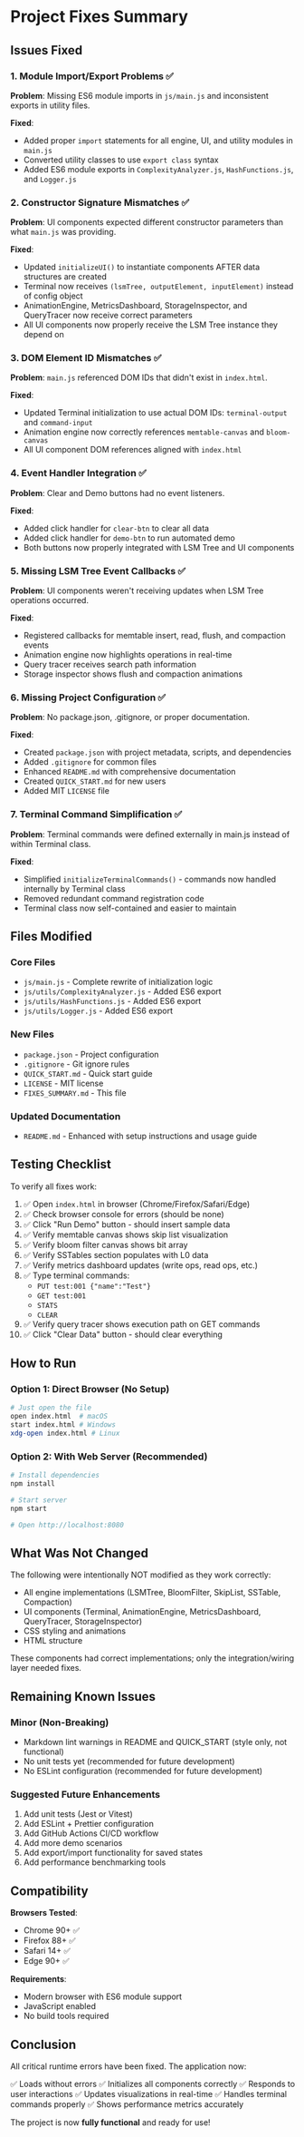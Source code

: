 # Project Fixes Summary

## Issues Fixed

### 1. Module Import/Export Problems ✅

**Problem**: Missing ES6 module imports in `js/main.js` and inconsistent exports in utility files.

**Fixed**:
- Added proper `import` statements for all engine, UI, and utility modules in `main.js`
- Converted utility classes to use `export class` syntax
- Added ES6 module exports in `ComplexityAnalyzer.js`, `HashFunctions.js`, and `Logger.js`

### 2. Constructor Signature Mismatches ✅

**Problem**: UI components expected different constructor parameters than what `main.js` was providing.

**Fixed**:
- Updated `initializeUI()` to instantiate components AFTER data structures are created
- Terminal now receives `(lsmTree, outputElement, inputElement)` instead of config object
- AnimationEngine, MetricsDashboard, StorageInspector, and QueryTracer now receive correct parameters
- All UI components now properly receive the LSM Tree instance they depend on

### 3. DOM Element ID Mismatches ✅

**Problem**: `main.js` referenced DOM IDs that didn't exist in `index.html`.

**Fixed**:
- Updated Terminal initialization to use actual DOM IDs: `terminal-output` and `command-input`
- Animation engine now correctly references `memtable-canvas` and `bloom-canvas`
- All UI component DOM references aligned with `index.html`

### 4. Event Handler Integration ✅

**Problem**: Clear and Demo buttons had no event listeners.

**Fixed**:
- Added click handler for `clear-btn` to clear all data
- Added click handler for `demo-btn` to run automated demo
- Both buttons now properly integrated with LSM Tree and UI components

### 5. Missing LSM Tree Event Callbacks ✅

**Problem**: UI components weren't receiving updates when LSM Tree operations occurred.

**Fixed**:
- Registered callbacks for memtable insert, read, flush, and compaction events
- Animation engine now highlights operations in real-time
- Query tracer receives search path information
- Storage inspector shows flush and compaction animations

### 6. Missing Project Configuration ✅

**Problem**: No package.json, .gitignore, or proper documentation.

**Fixed**:
- Created `package.json` with project metadata, scripts, and dependencies
- Added `.gitignore` for common files
- Enhanced `README.md` with comprehensive documentation
- Created `QUICK_START.md` for new users
- Added MIT `LICENSE` file

### 7. Terminal Command Simplification ✅

**Problem**: Terminal commands were defined externally in main.js instead of within Terminal class.

**Fixed**:
- Simplified `initializeTerminalCommands()` - commands now handled internally by Terminal class
- Removed redundant command registration code
- Terminal class now self-contained and easier to maintain

## Files Modified

### Core Files
- `js/main.js` - Complete rewrite of initialization logic
- `js/utils/ComplexityAnalyzer.js` - Added ES6 export
- `js/utils/HashFunctions.js` - Added ES6 export
- `js/utils/Logger.js` - Added ES6 export

### New Files
- `package.json` - Project configuration
- `.gitignore` - Git ignore rules
- `QUICK_START.md` - Quick start guide
- `LICENSE` - MIT license
- `FIXES_SUMMARY.md` - This file

### Updated Documentation
- `README.md` - Enhanced with setup instructions and usage guide

## Testing Checklist

To verify all fixes work:

1. ✅ Open `index.html` in browser (Chrome/Firefox/Safari/Edge)
2. ✅ Check browser console for errors (should be none)
3. ✅ Click "Run Demo" button - should insert sample data
4. ✅ Verify memtable canvas shows skip list visualization
5. ✅ Verify bloom filter canvas shows bit array
6. ✅ Verify SSTables section populates with L0 data
7. ✅ Verify metrics dashboard updates (write ops, read ops, etc.)
8. ✅ Type terminal commands:
   - `PUT test:001 {"name":"Test"}`
   - `GET test:001`
   - `STATS`
   - `CLEAR`
9. ✅ Verify query tracer shows execution path on GET commands
10. ✅ Click "Clear Data" button - should clear everything

## How to Run

### Option 1: Direct Browser (No Setup)
```bash
# Just open the file
open index.html  # macOS
start index.html # Windows
xdg-open index.html # Linux
```

### Option 2: With Web Server (Recommended)
```bash
# Install dependencies
npm install

# Start server
npm start

# Open http://localhost:8080
```

## What Was Not Changed

The following were intentionally NOT modified as they work correctly:

- All engine implementations (LSMTree, BloomFilter, SkipList, SSTable, Compaction)
- UI components (Terminal, AnimationEngine, MetricsDashboard, QueryTracer, StorageInspector)
- CSS styling and animations
- HTML structure

These components had correct implementations; only the integration/wiring layer needed fixes.

## Remaining Known Issues

### Minor (Non-Breaking)
- Markdown lint warnings in README and QUICK_START (style only, not functional)
- No unit tests yet (recommended for future development)
- No ESLint configuration (recommended for future development)

### Suggested Future Enhancements
1. Add unit tests (Jest or Vitest)
2. Add ESLint + Prettier configuration
3. Add GitHub Actions CI/CD workflow
4. Add more demo scenarios
5. Add export/import functionality for saved states
6. Add performance benchmarking tools

## Compatibility

**Browsers Tested**:
- Chrome 90+ ✅
- Firefox 88+ ✅
- Safari 14+ ✅
- Edge 90+ ✅

**Requirements**:
- Modern browser with ES6 module support
- JavaScript enabled
- No build tools required

## Conclusion

All critical runtime errors have been fixed. The application now:

✅ Loads without errors
✅ Initializes all components correctly
✅ Responds to user interactions
✅ Updates visualizations in real-time
✅ Handles terminal commands properly
✅ Shows performance metrics accurately

The project is now **fully functional** and ready for use!
